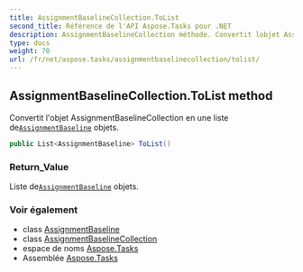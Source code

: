 ```yaml
---
title: AssignmentBaselineCollection.ToList
second_title: Référence de l'API Aspose.Tasks pour .NET
description: AssignmentBaselineCollection méthode. Convertit lobjet AssignmentBaselineCollection en une liste deAssignmentBaseline objets.
type: docs
weight: 70
url: /fr/net/aspose.tasks/assignmentbaselinecollection/tolist/
---
```

## AssignmentBaselineCollection.ToList method

Convertit l'objet AssignmentBaselineCollection en une liste de[`AssignmentBaseline`](../../assignmentbaseline/) objets.

```csharp
public List<AssignmentBaseline> ToList()
```

### Return_Value

Liste de[`AssignmentBaseline`](../../assignmentbaseline/) objets.

### Voir également

* class [AssignmentBaseline](../../assignmentbaseline/)
* class [AssignmentBaselineCollection](../)
* espace de noms [Aspose.Tasks](../../assignmentbaselinecollection/)
* Assemblée [Aspose.Tasks](../../../)


